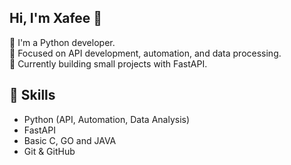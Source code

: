 ## Hi, I'm Xafee 👋

🚀 I'm a Python developer.  
🔹 Focused on API development, automation, and data processing.  
🔹 Currently building small projects with FastAPI.  

## 🚀 Skills
- Python (API, Automation, Data Analysis)  
- FastAPI
- Basic C, GO and JAVA
- Git & GitHub


<!--
**Xafee-17/Xafee-17** is a ✨ _special_ ✨ repository because its `README.md` (this file) appears on your GitHub profile.

Here are some ideas to get you started:

- 🔭 I’m currently working on ...
- 🌱 I’m currently learning ...
- 👯 I’m looking to collaborate on ...
- 🤔 I’m looking for help with ...
- 💬 Ask me about ...
- 📫 How to reach me: ...
- 😄 Pronouns: ...
- ⚡ Fun fact: ...
-->
